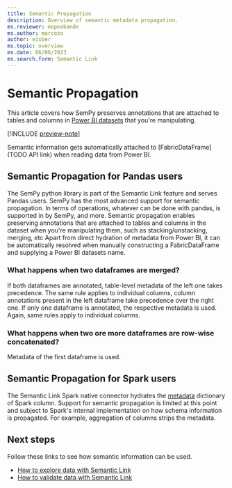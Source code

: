 ```yaml
---
title: Semantic Propagation
description: Overview of semantic metadata propagation.
ms.reviewer: mopeakande
ms.author: marcozo
author: eisber
ms.topic: overview 
ms.date: 06/06/2023
ms.search.form: Semantic Link
---
```


# Semantic Propagation

This article covers how SemPy preserves annotations that are attached to tables and columns in [Power BI datasets](/power-bi/connect-data/service-datasets-understand) that you're manipulating.

[!INCLUDE [preview-note](../includes/preview-note.md)]

Semantic information gets automatically attached to [FabricDataFrame](TODO API link) when reading data from Power BI.

## Semantic Propagation for Pandas users

The SemPy python library is part of the Semantic Link feature and serves Pandas users. SemPy has the most advanced support for semantic propagation.
In terms of operations, whatever can be done with pandas, is supported in by SemPy, and more.
Semantic propagation enables preserving annotations that are attached to tables and columns in the dataset when you're manipulating them, such as stacking/unstacking, merging,  etc
Apart from direct hydration of metadata from Power BI, it can be automatically resolved when manually constructing a FabricDataFrame and supplying a Power BI datasets name.

### What happens when two dataframes are merged?

If both dataframes are annotated, table-level metadata of the left one takes precedence.
The same rule applies to individual columns, column annotations present in the left dataframe take precedence over the right one.
If only one dataframe is annotated, the respective metadata is used. Again, same rules apply to individual columns.

### What happens when two ore more dataframes are row-wise concatenated?

Metadata of the first dataframe is used.

<!-- ### What happens when dataframes are stacked and unstacked?

Unstack operation in pandas is used to move a level of index from row to column. Just like its counterpart stack, it is a useful operation to reshape the datacube. Multi-level indexes on rows and columns in pandas can be visualized as the dimensions of a datacube. Each level of the index corresponds to one dimension, and the dataframe itself is just a projection of this higher-dimensional cube onto two dimensions, with some dimensions being projected to the rows, and some dimensions being projected to the columns. The “unstack” operation moves a level from the rows to columns, while the “stack” operation does the opposite. Both operations just change the shape of the dataframe, but neither changes the nature of the underlying datacube -->

## Semantic Propagation for Spark users
The Semantic Link Spark native connector hydrates the [metadata](https://spark.apache.org/docs/3.3.2/api/python/reference/pyspark.sql/api/pyspark.sql.types.StructField.html#pyspark.sql.types.StructField) dictionary of Spark column.
Support for semantic propagation is limited at this point and subject to Spark's internal implementation on how schema information is propagated.
For example, aggregation of columns strips the metadata.

## Next steps
Follow these links to see how semantic information can be used.

- [How to explore data with Semantic Link](semantic-link-explore-data.md)
- [How to validate data with Semantic Link](semantic-link-validate-data.md)